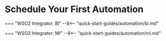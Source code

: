 # Schedule Your First Automation

=== "WSO2 Integrator: BI"
    --8<-- "quick-start-guides/automation/bi.md"

=== "WSO2 Integrator: MI"
    --8<-- "quick-start-guides/automation/mi.md"